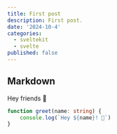 ```yaml
---
title: First post
description: First post.
date: '2024-10-4'
categories:
  - sveltekit
  - svelte
published: false
---
```


## Markdown

Hey friends 👋

```ts
function greet(name: string) {
	console.log(`Hey ${name}! 👋`)
}
```
